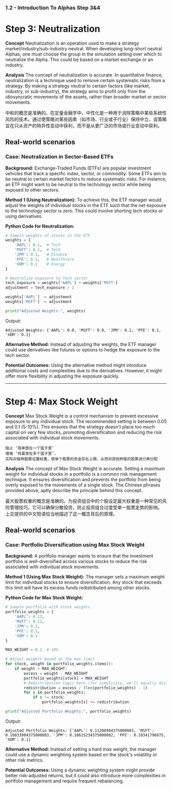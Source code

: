 ### 1.2 - Introduction To Alphas Step 3&4
# Step 3: Neutralization
**Concept**
Neutralization is an operation used to make a strategy market/industry/sub-industry neutral. When developing long-short neutral Alphas, one must choose the group in the simulation setting over which to neutralize the Alpha. This could be based on a market exchange or an industry.

**Analysis**
The concept of neutralization is accurate. In quantitative finance, neutralization is a technique used to remove certain systematic risks from a strategy. By making a strategy neutral to certain factors (like market, industry, or sub-industry), the strategy aims to profit only from the idiosyncratic movements of the assets, rather than broader market or sector movements.

中和的概念是准确的。在定量金融学中，中性化是一种用于消除策略中某些系统性风险的技术。通过使策略对某些因素（如市场、行业或子行业）保持中立，该策略旨在只从资产的特异性变动中获利，而不是从更广泛的市场或行业变动中获利。

## Real-world scenarios
### Case: Neutralization in Sector-Based ETFs
**Background:** 
Exchange-Traded Funds (ETFs) are popular investment vehicles that track a specific index, sector, or commodity. Some ETFs aim to be neutral to certain market factors to reduce systematic risks. For instance, an ETF might want to be neutral to the technology sector while being exposed to other sectors.

**Method 1 (Using Neutralization):**
To achieve this, the ETF manager would adjust the weights of individual stocks in the ETF such that the net exposure to the technology sector is zero. This could involve shorting tech stocks or using derivatives.

**Python Code for Neutralization:**
```python
# Sample weights of stocks in the ETF
weights = {
    'AAPL': 0.1,  # Tech
    'MSFT': 0.1,  # Tech
    'JPM': 0.1,   # Finance
    'PFE': 0.1,   # Healthcare
    'XOM': 0.1    # Energy
}

# Neutralize exposure to Tech sector
tech_exposure = weights['AAPL'] + weights['MSFT']
adjustment = tech_exposure / 2

weights['AAPL'] -= adjustment
weights['MSFT'] -= adjustment

print("Adjusted Weights:", weights)
```
Output:
```output
Adjusted Weights: {'AAPL': 0.0, 'MSFT': 0.0, 'JPM': 0.1, 'PFE': 0.1, 'XOM': 0.1}
```

**Alternative Method:**
Instead of adjusting the weights, the ETF manager could use derivatives like futures or options to hedge the exposure to the tech sector.

**Potential Outcomes:**
Using the alternative method might introduce additional costs and complexities due to the derivatives. However, it might offer more flexibility in adjusting the exposure quickly.

---

# Step 4: Max Stock Weight
**Concept**
Max Stock Weight is a control mechanism to prevent excessive exposure to any individual stock. The recommended setting is between 0.05 and 0.1 (5-10%). This ensures that the strategy doesn't place too much capital on very few stocks, promoting diversification and reducing the risk associated with individual stock movements.
```
阻止 ‘简单放在一个篮子里’
增强 ‘鸡蛋放在多个篮子里’，
实际对每种股票设置权重，使单个股票的资金存在上限，从而对其他种类的股票进行再分配
```

**Analysis**
The concept of Max Stock Weight is accurate. Setting a maximum weight for individual stocks in a portfolio is a common risk management technique. It ensures diversification and prevents the portfolio from being overly exposed to the movements of a single stock. 
The Chinese phrases provided above, aptly describe the principle behind this concept.

最大股票权重的概念是准确的。为投资组合中的个股设定最大权重是一种常见的风险管理技巧。它可以确保分散投资，防止投资组合过度受单一股票走势的影响。
上文提供的中文短语恰当地描述了这一概念背后的原理。

## Real-world scenarios
### Case: Portfolio Diversification using Max Stock Weight
**Background:** 
A portfolio manager wants to ensure that the investment portfolio is well-diversified across various stocks to reduce the risk associated with individual stock movements.

**Method 1 (Using Max Stock Weight):**
The manager sets a maximum weight limit for individual stocks to ensure diversification. Any stock that exceeds this limit will have its excess funds redistributed among other stocks.

**Python Code for Max Stock Weight:**
```python
# Sample portfolio with stock weights
portfolio_weights = {
    'AAPL': 0.12,
    'MSFT': 0.11,
    'JPM': 0.1,
    'PFE': 0.1,
    'XOM': 0.1
}

MAX_WEIGHT = 0.1  # 10%

# Adjust weights based on the max limit
for stock, weight in portfolio_weights.items():
    if weight > MAX_WEIGHT:
        excess = weight - MAX_WEIGHT
        portfolio_weights[stock] = MAX_WEIGHT
        # Redistribution logic here (for simplicity, we'll equally distribute the excess)
        redistribution = excess / (len(portfolio_weights) - 1)
        for s in portfolio_weights:
            if s != stock:
                portfolio_weights[s] += redistribution

print("Adjusted Portfolio Weights:", portfolio_weights)
```
Output:
```output
Adjusted Portfolio Weights: {'AAPL': 0.11208984375000003, 'MSFT': 0.10833984375000003, 'JPM': 0.10615234375000002, 'PFE': 0.10341796875, 'XOM': 0.1}
```

**Alternative Method:**
Instead of setting a hard max weight, the manager could use a dynamic weighting system based on the stock's volatility or other risk metrics.

**Potential Outcomes:**
Using a dynamic weighting system might provide better risk-adjusted returns, but it could also introduce more complexities in portfolio management and require frequent rebalancing.
